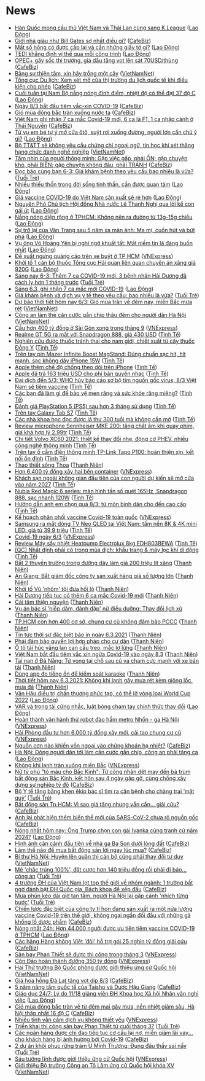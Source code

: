 # News

- [Hàn Quốc mong cầu thủ Việt Nam và Thái Lan cùng sang K.League](https://laodong.vn/bong-da/han-quoc-mong-cau-thu-viet-nam-va-thai-lan-cung-sang-kleague-886192.ldo) ([Lao Động](https://laodong.vn))
- [Giới nhà giàu như Bill Gates sợ nhất điều gì?](https://cafebiz.vn/gioi-nha-giau-nhu-bill-gates-so-nhat-dieu-gi-20210305145912424.chn) ([CafeBiz](https://cafebiz.vn))
- [Mất sổ hồng có được cấp lại và cần những giấy tờ gì?](https://laodong.vn/tu-van-phap-luat/mat-so-hong-co-duoc-cap-lai-va-can-nhung-giay-to-gi-885761.ldo) ([Lao Động](https://laodong.vn))
- [TEDI khẳng định vị thế qua mỗi công trình](https://laodong.vn/doanh-nghiep-doanh-nhan/tedi-khang-dinh-vi-the-qua-moi-cong-trinh-886152.ldo) ([Lao Động](https://laodong.vn))
- [OPEC+ gây sốc thị trường, giá dầu tăng vọt lên sát 70USD/thùng](https://cafebiz.vn/opec-gay-soc-thi-truong-gia-dau-tang-vot-len-sat-70usd-thung-20210306075448938.chn) ([CafeBiz](https://cafebiz.vn))
- [Bằng sự thiện tâm, xin hãy trồng một cây](http://vietnamnet.vn/vn/thoi-su/bang-su-thien-tam-xin-hay-trong-mot-cay-717607.html) ([VietNamNet](https://vietnamnet.vn))
- [Tổng cục Du lịch: Xem xét mở cửa thị trường du lịch quốc tế khi điều kiện cho phép](https://cafebiz.vn/tong-cuc-du-lich-xem-xet-mo-cua-thi-truong-du-lich-quoc-te-khi-dieu-kien-cho-phep-20210306075203518.chn) ([CafeBiz](https://cafebiz.vn))
- [Cuối tuần tại Nam Bộ nắng nóng đỉnh điểm, nhiệt độ có thể đạt 37 độ C](https://laodong.vn/moi-truong/cuoi-tuan-tai-nam-bo-nang-nong-dinh-diem-nhiet-do-co-the-dat-37-do-c-886232.ldo) ([Lao Động](https://laodong.vn))
- [Ngày 8/3 bắt đầu tiêm vắc-xin COVID-19](https://cafebiz.vn/ngay-8-3-bat-dau-tiem-vac-xin-covid-19-202103060749031.chn) ([CafeBiz](https://cafebiz.vn))
- [Gió mùa đông bắc tràn xuống nước ta](https://cafebiz.vn/gio-mua-dong-bac-tran-xuong-nuoc-ta-20210306074639609.chn) ([CafeBiz](https://cafebiz.vn))
- [Việt Nam ghi nhận 7 ca mắc Covid-19 mới, 6 ca là F1, 1 ca nhập cảnh ở Thái Nguyên](https://cafebiz.vn/viet-nam-ghi-nhan-7-ca-mac-covid-19-moi-6-ca-la-f1-1-ca-nhap-canh-o-thai-nguyen-20210306074309062.chn) ([CafeBiz](https://cafebiz.vn))
- [Từ vụ em bé tự ý mở cửa ôtô, suýt rơi xuống đường, người lớn cần chú ý gì?](https://laodong.vn/xe/tu-vu-em-be-tu-y-mo-cua-oto-suyt-roi-xuong-duong-nguoi-lon-can-chu-y-gi-886196.ldo) ([Lao Động](https://laodong.vn))
- [Bộ TT&TT sẽ không yêu cầu chứng chỉ ngoại ngữ, tin học khi xét thăng hạng chức danh nghề nghiệp](http://vietnamnet.vn/vn/thoi-su/bo-tt-tt-se-khong-yeu-cau-chung-chi-ngoai-ngu-tin-hoc-khi-xet-thang-hang-chuc-danh-nghe-nghiep-717602.html) ([VietNamNet](https://vietnamnet.vn))
- [Tầm nhìn của người thông minh: Gặp việc gấp, phải ỔN; gặp chuyện khó, phải BIẾN; gặp chuyện không đâu, phải TRÁNH](https://cafebiz.vn/tam-nhin-cua-nguoi-thong-minh-gap-viec-gap-phai-on-gap-chuyen-kho-phai-bien-gap-chuyen-khong-dau-phai-tranh-20210305211528235.chn) ([CafeBiz](https://cafebiz.vn))
- [Đọc báo cùng bạn 6-3: Giá khám bệnh theo yêu cầu bao nhiêu là vừa?](https://tuoitre.vn/doc-bao-cung-ban-6-3-gia-kham-benh-theo-yeu-cau-bao-nhieu-la-vua-2021030604280624.htm) ([Tuổi Trẻ](https://tuoitre.vn))
- [Nhiều thiếu thốn trong đời sống tinh thần, cần được quan tâm](https://laodong.vn/cong-doan/nhieu-thieu-thon-trong-doi-song-tinh-than-can-duoc-quan-tam-886163.ldo) ([Lao Động](https://laodong.vn))
- [Giá vaccine COVID-19 do Việt Nam sản xuất sẽ rẻ hơn](https://laodong.vn/video-thoi-su/gia-vaccine-covid-19-do-viet-nam-san-xuat-se-re-hon-885504.ldo) ([Lao Động](https://laodong.vn))
- [Nguyên Phó Chủ tịch Hội đồng Nhà nước Lê Thanh Nghị qua lời kể con gái út](https://laodong.vn/emagazine/nguyen-pho-chu-tich-hoi-dong-nha-nuoc-le-thanh-nghi-qua-loi-ke-con-gai-ut-885748.ldo) ([Lao Động](https://laodong.vn))
- [Nắng nóng diện rộng ở TPHCM: Không nên ra đường từ 13g-15g chiều](https://laodong.vn/suc-khoe/nang-nong-dien-rong-o-tphcm-khong-nen-ra-duong-tu-13g-15g-chieu-886060.ldo) ([Lao Động](https://laodong.vn))
- [Sự trở lại của Vân Trang sau 5 năm xa màn ảnh: Ma mị, cuốn hút và bứt phá](https://laodong.vn/photo/su-tro-lai-cua-van-trang-sau-5-nam-xa-man-anh-ma-mi-cuon-hut-va-but-pha-886080.ldo) ([Lao Động](https://laodong.vn))
- [Vụ ông Võ Hoàng Yên bị nghi ngờ khuất tất: Mất niềm tin là đáng buồn nhất](https://laodong.vn/video-thoi-su/vu-ong-vo-hoang-yen-bi-nghi-ngo-khuat-tat-mat-niem-tin-la-dang-buon-nhat-886188.ldo) ([Lao Động](https://laodong.vn))
- [Đề xuất ngưng quảng cáo trên xe buýt ở TP HCM](https://vnexpress.net/de-xuat-ngung-quang-cao-tren-xe-buyt-o-tp-hcm-4244251.html) ([VNExpress](https://vnexpress.net))
- [Khởi tố 1 cán bộ thuộc Tổng cục Hải quan liên quan chuyên án xăng giả 920G](https://laodong.vn/phap-luat/khoi-to-1-can-bo-thuoc-tong-cuc-hai-quan-lien-quan-chuyen-an-xang-gia-920g-886212.ldo) ([Lao Động](https://laodong.vn))
- [Sáng nay 6-3: Thêm 7 ca COVID-19 mới, 3 bệnh nhân Hải Dương đã cách ly hơn 1 tháng trước](https://tuoitre.vn/sang-nay-6-3-them-7-ca-covid-19-moi-3-benh-nhan-hai-duong-da-cach-ly-hon-1-thang-truoc-20210306061041537.htm) ([Tuổi Trẻ](https://tuoitre.vn))
- [Sáng 6.3, ghi nhận 7 ca mắc mới COVID-19](https://laodong.vn/y-te/sang-63-ghi-nhan-7-ca-mac-moi-covid-19-886227.ldo) ([Lao Động](https://laodong.vn))
- [Giá khám bệnh và dịch vụ y tế theo yêu cầu: bao nhiêu là vừa?](https://tuoitre.vn/gia-kham-benh-va-dich-vu-y-te-theo-yeu-cau-bao-nhieu-la-vua-20210305221309605.htm) ([Tuổi Trẻ](https://tuoitre.vn))
- [Dự báo thời tiết hôm nay 6/3: Gió mùa tràn về đêm nay, miền Bắc mưa rét](http://vietnamnet.vn/vn/thoi-su/du-bao-thoi-tiet-hom-nay-6-3-gio-mua-tran-ve-dem-nay-mien-bac-mua-ret-717529.html) ([VietNamNet](https://vietnamnet.vn))
- [Công an làm thẻ căn cước gắn chíp thâu đêm cho người dân Hà Nội](http://vietnamnet.vn/vn/thoi-su/cong-an-lam-the-can-cuoc-gan-chip-thau-dem-cho-nguoi-dan-ha-noi-717393.html) ([VietNamNet](https://vietnamnet.vn))
- [Cầu hơn 400 tỷ đồng ở Sài Gòn xong trong tháng 9](https://vnexpress.net/cau-hon-400-ty-dong-o-sai-gon-xong-trong-thang-9-4244053.html) ([VNExpress](https://vnexpress.net))
- [Realme GT 5G ra mắt với Snapdragon 888, giá 430 USD](https://tinhte.vn/thread/realme-gt-5g-ra-mat-voi-snapdragon-888-gia-430-usd.3287931/) ([Tinh Tế](https://tinhte.vn))
- [Nghiên cứu được thuốc tránh thai cho nam giới, chiết xuất từ cây thuốc Đông Y](https://tinhte.vn/thread/nghien-cuu-duoc-thuoc-tranh-thai-cho-nam-gioi-chiet-xuat-tu-cay-thuoc-dong-y.3288387/) ([Tinh Tế](https://tinhte.vn))
- [Trên tay pin Mazer Infinite.Boost MagStand: Đúng chuẩn sạc hít, hít mạnh, sạc không dây iPhone 15W](https://tinhte.vn/thread/tren-tay-pin-mazer-infinite-boost-magstand-dung-chuan-sac-hit-hit-manh-sac-khong-day-iphone-15w.3284766/) ([Tinh Tế](https://tinhte.vn))
- [Apple thêm chế độ chống theo dõi trên iPhone](https://tinhte.vn/thread/apple-them-che-do-chong-theo-doi-tren-iphone.3287940/) ([Tinh Tế](https://tinhte.vn))
- [Apple đã trả 163 triệu USD cho phí bản quyền nhạc](https://tinhte.vn/thread/apple-da-tra-163-trieu-usd-cho-phi-ban-quyen-nhac.3278546/) ([Tinh Tế](https://tinhte.vn))
- [Đại dịch đến 5/3: WHO hủy báo cáo sơ bộ tìm nguồn gốc virus; 8/3 Việt Nam sẽ tiêm vaccine](https://tinhte.vn/thread/dai-dich-den-5-3-who-huy-bao-cao-so-bo-tim-nguon-goc-virus-8-3-viet-nam-se-tiem-vaccine.3288121/) ([Tinh Tế](https://tinhte.vn))
- [Các bạn đã làm gì để bảo vệ men răng và sức khỏe răng miệng?](https://tinhte.vn/thread/cac-ban-da-lam-gi-de-bao-ve-men-rang-va-suc-khoe-rang-mieng.3288015/) ([Tinh Tế](https://tinhte.vn))
- [Đánh giá PlayStation 5 (PS5) sau hơn 3 tháng sử dụng](https://tinhte.vn/thread/danh-gia-playstation-5-ps5-sau-hon-3-thang-su-dung.3287689/) ([Tinh Tế](https://tinhte.vn))
- [Trên tay Galaxy Tab S7](https://tinhte.vn/thread/tren-tay-galaxy-tab-s7.3288257/) ([Tinh Tế](https://tinhte.vn))
- [Các nhà khoa học đọc được lá thư 300 tuổi mà không cần mở](https://tinhte.vn/thread/cac-nha-khoa-hoc-doc-duoc-la-thu-300-tuoi-ma-khong-can-mo.3286912/) ([Tinh Tế](https://tinhte.vn))
- [Review microphone Sennheiser MKE 200: tăng chất âm khi quay phim, giá khá hợp lý 2.99tr](https://tinhte.vn/thread/review-microphone-sennheiser-mke-200-tang-chat-am-khi-quay-phim-gia-kha-hop-ly-2-99tr.3287903/) ([Tinh Tế](https://tinhte.vn))
- [Chi tiết Volvo XC60 2021: thiết kế thay đổi nhẹ, động cơ PHEV, nhiều công nghệ thông minh](https://tinhte.vn/thread/chi-tiet-volvo-xc60-2021-thiet-ke-thay-doi-nhe-dong-co-phev-nhieu-cong-nghe-thong-minh.3287515/) ([Tinh Tế](https://tinhte.vn))
- [Trên tay ổ cắm điện thông minh TP-Link Tapo P100: hoàn thiện xịn, kết nối ổn định](https://tinhte.vn/thread/tren-tay-o-cam-dien-thong-minh-tp-link-tapo-p100-hoan-thien-xin-ket-noi-on-dinh.3251388/) ([Tinh Tế](https://tinhte.vn))
- [Thao thiết sông Thoa](https://thanhnien.vn/thoi-su/thao-thiet-song-thoa-1350206.html) ([Thanh Niên](https://thanhnien.vn))
- [Hơn 6.400 tỷ đồng xây hai bến container](https://vnexpress.net/hon-6-400-ty-dong-xay-hai-ben-container-4244252.html) ([VNExpress](https://vnexpress.net))
- [Khách sạn ngoài không gian đầu tiên của con người dự kiến sẽ mở cửa vào năm 2027](https://tinhte.vn/thread/khach-san-ngoai-khong-gian-dau-tien-cua-con-nguoi-du-kien-se-mo-cua-vao-nam-2027.3287968/) ([Tinh Tế](https://tinhte.vn))
- [Nubia Red Magic 6 series: màn hình tần số quét 165Hz, Snapdragon 888, sạc nhanh 120W](https://tinhte.vn/thread/nubia-red-magic-6-series-man-hinh-tan-so-quet-165hz-snapdragon-888-sac-nhanh-120w.3288145/) ([Tinh Tế](https://tinhte.vn))
- [Hướng dẫn anh em chọn quà 8/3: từ món bình dân cho đến cao cấp](https://tinhte.vn/thread/huong-dan-anh-em-chon-qua-8-3-tu-mon-binh-dan-cho-den-cao-cap.3287423/) ([Tinh Tế](https://tinhte.vn))
- [Kế hoạch phân phối vaccine Covid-19 toàn quốc](https://vnexpress.net/ke-hoach-phan-phoi-vaccine-covid-19-toan-quoc-4244258.html) ([VNExpress](https://vnexpress.net))
- [Samsung ra mắt dòng TV Neo QLED tại Việt Nam: tấm nền 8K & 4K mini LED: giá từ 39,9 triệu](https://tinhte.vn/thread/samsung-ra-mat-dong-tv-neo-qled-tai-viet-nam-tam-nen-8k-4k-mini-led-gia-tu-39-9-trieu.3287892/) ([Tinh Tế](https://tinhte.vn))
- [Covid-19 ngày 6/3](https://vnexpress.net/covid-19-ngay-6-3-4244262.html) ([VNExpress](https://vnexpress.net))
- [Review Máy sấy nhiệt Heatpump Electrolux 8kg EDH803BEWA](https://tinhte.vn/thread/review-may-say-nhiet-heatpump-electrolux-8kg-edh803bewa.3287877/) ([Tinh Tế](https://tinhte.vn))
- [[QC] Nhất định phải có trong mùa dịch: khẩu trang & máy lọc khí di động](https://tinhte.vn/thread/qc-nhat-dinh-phai-co-trong-mua-dich-khau-trang-may-loc-khi-di-dong.3286693/) ([Tinh Tế](https://tinhte.vn))
- [Bắt 2 thuyền trưởng trong đường dây làm giả 200 triệu lít xăng](https://thanhnien.vn/thoi-su/bat-2-thuyen-truong-trong-duong-day-lam-gia-200-trieu-lit-xang-1350202.html) ([Thanh Niên](https://thanhnien.vn))
- [An Giang: Bắt giám đốc công ty sản xuất hàng giả số lượng lớn](https://thanhnien.vn/thoi-su/an-giang-bat-giam-doc-cong-ty-san-xuat-hang-gia-so-luong-lon-1350192.html) ([Thanh Niên](https://thanhnien.vn))
- [Khởi tố Vũ 'nhôm' tội đưa hối lộ](https://thanhnien.vn/thoi-su/khoi-to-vu-nhom-toi-dua-hoi-lo-1350193.html) ([Thanh Niên](https://thanhnien.vn))
- [Hải Dương tiếp tục có thêm 6 ca mắc Covid-19 mới](https://thanhnien.vn/thoi-su/hai-duong-tiep-tuc-co-them-6-ca-mac-covid-19-moi-1350231.html) ([Thanh Niên](https://thanhnien.vn))
- [Cái tâm thiện nguyện](https://thanhnien.vn/blog-phong-vien/cai-tam-thien-nguyen-1350129.html) ([Thanh Niên](https://thanhnien.vn))
- [Vụ án bác sĩ 'hiếp dâm, đánh đập' nữ điều dưỡng: Thay đổi lịch xử](https://thanhnien.vn/thoi-su/vu-an-bac-si-hiep-dam-danh-dap-nu-dieu-duong-thay-doi-lich-xu-1350196.html) ([Thanh Niên](https://thanhnien.vn))
- [TP.HCM còn hơn 400 cơ sở, chung cư cũ không đảm bảo PCCC](https://thanhnien.vn/thoi-su/tphcm-con-hon-400-co-so-chung-cu-cu-khong-dam-bao-pccc-1350203.html) ([Thanh Niên](https://thanhnien.vn))
- [Tin tức thời sự đặc biệt báo in ngày 6.3.2021](https://thanhnien.vn/thoi-su/tin-tuc-thoi-su-dac-biet-bao-in-ngay-632021-1350222.html) ([Thanh Niên](https://thanhnien.vn))
- [Phải đảm bảo quyền lợi hợp pháp cho cư dân](https://thanhnien.vn/thoi-su/phai-dam-bao-quyen-loi-hop-phap-cho-cu-dan-1350130.html) ([Thanh Niên](https://thanhnien.vn))
- [Ô tô tải húc văng lan can cầu treo, mắc lơ lửng](https://thanhnien.vn/thoi-su/o-to-tai-huc-vang-lan-can-cau-treo-mac-lo-lung-1350195.html) ([Thanh Niên](https://thanhnien.vn))
- [Việt Nam bắt đầu tiêm vắc xin ngừa Covid-19 vào ngày 8.3](https://thanhnien.vn/thoi-su/viet-nam-bat-dau-tiem-vac-xin-ngua-covid-19-vao-ngay-83-1350201.html) ([Thanh Niên](https://thanhnien.vn))
- [Tai nạn ở Đà Nẵng: Tử vong tại chỗ sau cú va chạm cực mạnh với xe bán tải](https://thanhnien.vn/thoi-su/tai-nan-o-da-nang-tu-vong-tai-cho-sau-cu-va-cham-cuc-manh-voi-xe-ban-tai-1350214.html) ([Thanh Niên](https://thanhnien.vn))
- [Dùng app đo tiếng ồn để kiểm soát karaoke](https://thanhnien.vn/thoi-su/dung-app-do-tieng-on-de-kiem-soat-karaoke-1350213.html) ([Thanh Niên](https://thanhnien.vn))
- [Thời tiết hôm nay 6.3.2021: Không khí lạnh gây mưa rét kèm giông lốc, mưa đá](https://thanhnien.vn/thoi-su/thoi-tiet-hom-nay-632021-khong-khi-lanh-gay-mua-ret-kem-giong-loc-mua-da-1350217.html) ([Thanh Niên](https://thanhnien.vn))
- [Văn Hậu điều trị chấn thương phức tạp, có thể lỡ vòng loại World Cup 2022](https://laodong.vn/bong-da/van-hau-dieu-tri-chan-thuong-phuc-tap-co-the-lo-vong-loai-world-cup-2022-886198.ldo) ([Lao Động](https://laodong.vn))
- [VAR và trọng tài cứng nhắc, luật bóng chạm tay chính thức thay đổi](https://laodong.vn/bong-da-quoc-te/var-va-trong-tai-cung-nhac-luat-bong-cham-tay-chinh-thuc-thay-doi-886199.ldo) ([Lao Động](https://laodong.vn))
- [Hoàn thành vận hành thử robot đào hầm metro Nhổn - ga Hà Nội](https://vnexpress.net/hoan-thanh-van-hanh-thu-robot-dao-ham-metro-nhon-ga-ha-noi-4244235.html) ([VNExpress](https://vnexpress.net))
- [Hải Phòng đầu tư hơn 6.000 tỷ đồng xây mới, cải tạo chung cư cũ](https://vnexpress.net/hai-phong-dau-tu-hon-6-000-ty-dong-xay-moi-cai-tao-chung-cu-cu-4243710.html) ([VNExpress](https://vnexpress.net))
- [Nguồn cơn nào khiến vốn ngoại vào chứng khoán hạ nhiệt?](https://cafebiz.vn/nguon-con-nao-khien-von-ngoai-vao-chung-khoan-ha-nhiet-20210305210149956.chn) ([CafeBiz](https://cafebiz.vn))
- [Hà Nội: Đông người dân tới làm căn cước gắn chíp, công an phải tăng ca](https://laodong.vn/video/ha-noi-dong-nguoi-dan-toi-lam-can-cuoc-gan-chip-cong-an-phai-tang-ca-886186.ldo) ([Lao Động](https://laodong.vn))
- [Không khí lạnh tràn xuống miền Bắc](https://vnexpress.net/khong-khi-lanh-tran-xuong-mien-bac-4244227.html) ([VNExpress](https://vnexpress.net))
- [Nữ tỷ phú "tô màu cho Bắc Kinh": Từ công nhân dệt may đến bà trùm bất động sản Bắc Kinh, kết hôn sau 4 ngày gặp gỡ, cùng chồng xây dựng sự nghiệp tỷ đô](https://cafebiz.vn/nu-ty-phu-to-mau-cho-bac-kinh-tu-cong-nhan-det-may-den-ba-trum-bat-dong-san-bac-kinh-ket-hon-sau-4-ngay-gap-go-cung-chong-xay-dung-su-nghiep-ty-do-2021030520180537.chn) ([CafeBiz](https://cafebiz.vn))
- [Bộ Y tế tặng bằng khen êkip bác sĩ tìm ra căn bệnh cho chàng trai ‘mặt quỷ’](https://tuoitre.vn/bo-y-te-tang-bang-khen-ekip-bac-si-tim-ra-can-benh-cho-chang-trai-mat-quy-20210305202425664.htm) ([Tuổi Trẻ](https://tuoitre.vn))
- [Bất động sản Tp.HCM: Vì sao giá tăng nhưng vẫn cần... giải cứu?](https://cafebiz.vn/bat-dong-san-tphcm-vi-sao-gia-tang-nhung-van-can-giai-cuu-20210305194348087.chn) ([CafeBiz](https://cafebiz.vn))
- [Anh lại phát hiện thêm biến thể mới của SARS-CoV-2 chưa rõ nguồn gốc](https://cafebiz.vn/anh-lai-phat-hien-them-bien-the-moi-cua-sars-cov-2-chua-ro-nguon-goc-20210305200227449.chn) ([CafeBiz](https://cafebiz.vn))
- [Nóng nhất hôm nay: Ông Trump chọn con gái Ivanka cùng tranh cử năm 2024?](https://laodong.vn/video-the-gioi/nong-nhat-hom-nay-ong-trump-chon-con-gai-ivanka-cung-tranh-cu-nam-2024-886161.ldo) ([Lao Động](https://laodong.vn))
- [Hình ảnh cận cảnh đầu tiên về nhà ga Ba Son dưới lòng đất](https://cafebiz.vn/hinh-anh-can-canh-dau-tien-ve-nha-ga-ba-son-duoi-long-dat-20210305202311367.chn) ([CafeBiz](https://cafebiz.vn))
- [Làm thế nào để mua bất động sản lời ngay lúc mua?](https://cafebiz.vn/lam-the-nao-de-mua-bat-dong-san-loi-ngay-luc-mua-20210305192625028.chn) ([CafeBiz](https://cafebiz.vn))
- [Bí thư Hà Nội: Huyện lên quận thì cán bộ cũng phải thay đổi tư duy](http://vietnamnet.vn/vn/thoi-su/chinh-tri/bi-thu-ha-noi-huyen-len-quan-thi-can-bo-cung-phai-thay-doi-tu-duy-717565.html) ([VietNamNet](https://vietnamnet.vn))
- [Mê 'chắc trúng 100%', đặt cược hơn 140 triệu đồng rồi phải đi báo... công an](https://tuoitre.vn/me-chac-trung-100-dat-cuoc-hon-140-trieu-dong-roi-phai-di-bao-cong-an-20210305195451939.htm) ([Tuổi Trẻ](https://tuoitre.vn))
- [4 trường ĐH của Việt Nam lọt top thế giới về nhóm ngành: 1 trường bất ngờ đánh bật ĐH Quốc gia, Bách khoa để xếp đầu](https://cafebiz.vn/4-truong-dh-cua-viet-nam-lot-top-the-gioi-ve-nhom-nganh-1-truong-bat-ngo-danh-bat-dh-quoc-gia-bach-khoa-de-xep-dau-20210305191338601.chn) ([CafeBiz](https://cafebiz.vn))
- [Mưa phùn kéo dài giờ tan tầm, người Hà Nội lại gặp cảnh 'nhích từng bước'](https://tuoitre.vn/mua-phun-keo-dai-gio-tan-tam-nguoi-ha-noi-lai-gap-canh-nhich-tung-buoc-20210305195035881.htm) ([Tuổi Trẻ](https://tuoitre.vn))
- [Chiến lược đặc biệt của công ty tí hon đang sản xuất ra một nửa lượng vaccine Covid-19 trên thế giới, không ngại ngần đối đầu với những gã khổng lồ dược phẩm](https://cafebiz.vn/chien-luoc-dac-biet-cua-cong-ty-ti-hon-dang-san-xuat-ra-mot-nua-luong-vaccine-covid-19-tren-the-gioi-khong-ngai-ngan-doi-dau-voi-nhung-ga-khong-lo-duoc-pham-20210305191711512.chn) ([CafeBiz](https://cafebiz.vn))
- [Nóng nhất 24h: Hơn 44.000 người được ưu tiên tiêm vaccine COVID-19 ở TPHCM](https://laodong.vn/video-thoi-su/nong-nhat-24h-hon-44000-nguoi-duoc-uu-tien-tiem-vaccine-covid-19-o-tphcm-886119.ldo) ([Lao Động](https://laodong.vn))
- [Các hãng Hàng không Việt 'đòi' hỗ trợ gói 25 nghìn tỷ đồng giải cứu](https://cafebiz.vn/cac-hang-hang-khong-viet-doi-ho-tro-goi-25-nghin-ty-dong-giai-cuu-20210305184402039.chn) ([CafeBiz](https://cafebiz.vn))
- [Sân bay Phan Thiết sẽ được thi công trong tháng 3](https://vnexpress.net/san-bay-phan-thiet-se-duoc-thi-cong-trong-thang-3-4244197.html) ([VNExpress](https://vnexpress.net))
- [Côn Đảo hoàn thành đường 350 tỷ đồng](https://vnexpress.net/con-dao-hoan-thanh-duong-350-ty-dong-4244224.html) ([VNExpress](https://vnexpress.net))
- [Hai Thứ trưởng Bộ Quốc phòng được giới thiệu ứng cử Quốc hội](http://vietnamnet.vn/vn/thoi-su/chinh-tri/hai-thu-truong-bo-quoc-phong-duoc-gioi-thieu-ung-cu-quoc-hoi-717556.html) ([VietNamNet](https://vietnamnet.vn))
- [Giá hoa hồng Đà Lạt tăng vọt dịp 8/3](https://cafebiz.vn/gia-hoa-hong-da-lat-tang-vot-dip-8-3-20210305184236129.chn) ([CafeBiz](https://cafebiz.vn))
- [5 năm nâng tầm quốc tế của Taisho và Dược Hậu Giang](https://cafebiz.vn/5-nam-nang-tam-quoc-te-cua-taisho-va-duoc-hau-giang-20210305160448221.chn) ([CafeBiz](https://cafebiz.vn))
- [Giáo dục 24/7: Lý do 11/18 giảng viên ĐH Khoa học Xã hội Nhân văn nghỉ việc](https://laodong.vn/video/giao-duc-247-ly-do-1118-giang-vien-dh-khoa-hoc-xa-hoi-nhan-van-nghi-viec-886096.ldo) ([Lao Động](https://laodong.vn))
- [Gió mùa đông bắc tràn về từ đêm mai gây mưa, nền nhiệt giảm sâu, Hà Nội thấp nhất 16 độ C](https://cafebiz.vn/gio-mua-dong-bac-tran-ve-tu-dem-mai-gay-mua-nen-nhiet-giam-sau-ha-noi-thap-nhat-16-do-c-20210305183947335.chn) ([CafeBiz](https://cafebiz.vn))
- [Nhiều tỉnh vẫn cấm dịch vụ không thiết yếu](https://vnexpress.net/nhieu-tinh-van-cam-dich-vu-khong-thiet-yeu-4244219.html) ([VNExpress](https://vnexpress.net))
- [Triển khai thi công sân bay Phan Thiết từ cuối tháng 3?](https://tuoitre.vn/trien-khai-thi-cong-san-bay-phan-thiet-tu-cuoi-thang-3-20210305183845687.htm) ([Tuổi Trẻ](https://tuoitre.vn))
- [Các ngân hàng được chỉ đạo tiếp tục cơ cấu lại nợ, miễn giảm lãi vay... cho khách hàng bị ảnh hưởng bởi Covid-19](https://cafebiz.vn/cac-ngan-hang-duoc-chi-dao-tiep-tuc-co-cau-lai-no-mien-giam-lai-vay-cho-khach-hang-bi-anh-huong-boi-covid-19-2021030518371148.chn) ([CafeBiz](https://cafebiz.vn))
- [2 dự án khôi phục rừng tràm U Minh Thượng: Đụng đâu thấy sai nấy](https://tuoitre.vn/2-du-an-khoi-phuc-rung-tram-u-minh-thuong-dung-dau-thay-sai-nay-20210305162559991.htm) ([Tuổi Trẻ](https://tuoitre.vn))
- [Sáu tướng lĩnh được giới thiệu ứng cử Quốc hội](https://vnexpress.net/sau-tuong-linh-duoc-gioi-thieu-ung-cu-quoc-hoi-4244084.html) ([VNExpress](https://vnexpress.net))
- [Giới thiệu Bộ trưởng Công an Tô Lâm ứng cử Quốc hội khóa XV](http://vietnamnet.vn/vn/thoi-su/chinh-tri/gioi-thieu-bo-truong-cong-an-to-lam-ung-cu-quoc-hoi-khoa-xv-717552.html) ([VietNamNet](https://vietnamnet.vn))
